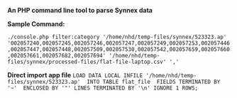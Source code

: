 **An PHP command line tool to parse Synnex data**

**Sample Command:**

`./console.php filter:category '/home/nhd/temp-files/synnex/523323.ap' '002057240,002057245,002057246,002057247,002057249,002057253,002057446,002057447,002057448,002057509,002057530,002057542,002057659,002057660,002057661,002057682,002057694' '/home/nhd/temp-files/synnex/processed-files/flat-file-laptop.csv' ','`

**Direct import app file**
`LOAD DATA LOCAL INFILE '/home/nhd/temp-files/synnex/523323.ap'  INTO TABLE flat_file  FIELDS TERMINATED BY '~'  ENCLOSED BY '"' LINES TERMINATED BY '\n' IGNORE 1 ROWS;`